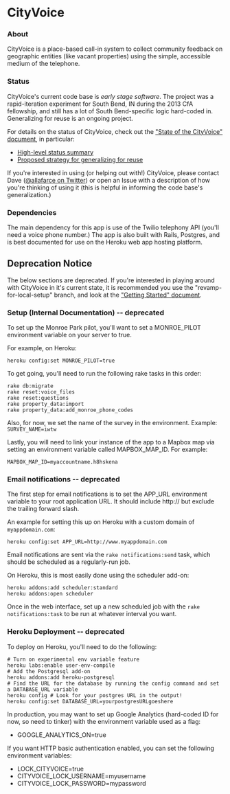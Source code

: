 CityVoice
=====

### About

CityVoice is a place-based call-in system to collect community feedback on geographic entities (like vacant properties) using the simple, accessible medium of the telephone.

### Status

CityVoice's current code base is *early stage software*. The project was a rapid-iteration experiment for South Bend, IN during the 2013 CfA fellowship, and still has a lot of South Bend-specific logic hard-coded in. Generalizing for reuse is an ongoing project.

For details on the status of CityVoice, check out the ["State of the CityVoice" document](https://github.com/codeforamerica/cityvoice/blob/revamp-for-local-setup/code-base-overview.md#state-of-the-cityvoice), in particular:

- [High-level status summary](https://github.com/codeforamerica/cityvoice/blob/revamp-for-local-setup/code-base-overview.md#high-level-summary)
- [Proposed strategy for generalizing for reuse](https://github.com/codeforamerica/cityvoice/blob/revamp-for-local-setup/code-base-overview.md#a-proposal-for-generalizationredeployability)

If you're interested in using (or helping out with!) CityVoice, please contact Dave ([@allafarce on Twitter](https://twitter.com/allafarce)) or open an Issue with a description of how you're thinking of using it (this is helpful in informing the code base's generalization.)

### Dependencies

The main dependency for this app is use of the Twilio telephony API (you'll need a voice phone number.) The app is also built with Rails, Postgres, and is best documented for use on the Heroku web app hosting platform.

## Deprecation Notice

The below sections are deprecated. If you're interested in playing around with CityVoice in it's current state, it is recommended you use the "revamp-for-local-setup" branch, and look at the ["Getting Started" document](https://github.com/codeforamerica/cityvoice/blob/revamp-for-local-setup/getting_started.md).

### Setup (Internal Documentation) -- deprecated

To set up the Monroe Park pilot, you'll want to set a MONROE\_PILOT environment variable on your server to true.

For example, on Heroku:
```
heroku config:set MONROE_PILOT=true
```

To get going, you'll need to run the following rake tasks in this order:

```
rake db:migrate
rake reset:voice_files
rake reset:questions
rake property_data:import
rake property_data:add_monroe_phone_codes
```

Also, for now, we set the name of the survey in the environment. Example:
`SURVEY_NAME=iwtw`

Lastly, you will need to link your instance of the app to a Mapbox map via setting an environment variable called MAPBOX_MAP_ID. For example:

`MAPBOX_MAP_ID=myaccountname.h8hskena`


### Email notifications -- deprecated

The first step for email notifications is to set the APP_URL environment variable to your root application URL. It should include http:// but exclude the trailing forward slash.

An example for setting this up on Heroku with a custom domain of `myappdomain.com`:

```
heroku config:set APP_URL=http://www.myappdomain.com
```

Email notifications are sent via the `rake notifications:send` task, which should be scheduled as a regularly-run job.

On Heroku, this is most easily done using the scheduler add-on:
```
heroku addons:add scheduler:standard
heroku addons:open scheduler
```

Once in the web interface, set up a new scheduled job with the `rake notifications:task` to be run at whatever interval you want.

### Heroku Deployment -- deprecated

To deploy on Heroku, you'll need to do the following:
```
# Turn on experimental env variable feature
heroku labs:enable user-env-compile
# Add the Postgresql add-on
heroku addons:add heroku-postgresql
# Find the URL for the database by running the config command and set a DATABASE_URL variable
heroku config # Look for your postgres URL in the output!
heroku config:set DATABASE_URL=yourpostgresURLgoeshere
```

In production, you may want to set up Google Analytics (hard-coded ID for now, so need to tinker) with the environment variable used as a flag:

- GOOGLE_ANALYTICS_ON=true

If you want HTTP basic authentication enabled, you can set the following environment variables:

- LOCK\_CITYVOICE=true
- CITYVOICE\_LOCK\_USERNAME=myusername
- CITYVOICE\_LOCK\_PASSWORD=mypassword

